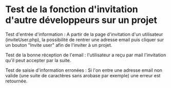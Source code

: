 # Test de la fonction d'invitation d'autre développeurs sur un projet

Test d'entrée d'information : A partir de la page d'invitation d'un utilisateur
(inviteUser.php), la possibilité de rentrer une adresse email puis cliquer sur
un bouton "Invite user" afin de l'inviter à un projet.

Test de la bonne réception de l'email : l'utilisateur a reçu par mail
l'invitation qu'il peut accepter par la suite.

Test de saisie d'information erronées : Si l'on entre une adresse email non
valide (une suite de caractères sans arobase par exemple) une erreur est
retournée.
